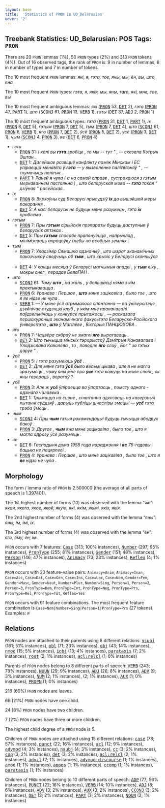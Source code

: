 ```yaml
---
layout: base
title:  'Statistics of PRON in UD_Belarusian'
udver: '2'
---
```


## Treebank Statistics: UD_Belarusian: POS Tags: `PRON`

There are 20 `PRON` lemmas (1%), 50 `PRON` types (2%) and 313 `PRON` tokens (4%).
Out of 16 observed tags, the rank of `PRON` is: 9 in number of lemmas, 8 in number of types and 7 in number of tokens.

The 10 most frequent `PRON` lemmas: <em>які, я, гэта, тое, яны, мы, ён, вы, што, яна</em>

The 10 most frequent `PRON` types:  <em>гэта, я, якія, мы, яны, таго, які, мне, тое, вы</em>

The 10 most frequent ambiguous lemmas: <em>які</em> (<tt><a href="be-pos-PRON.html">PRON</a></tt> 53, <tt><a href="be-pos-DET.html">DET</a></tt> 2), <em>гэта</em> (<tt><a href="be-pos-PRON.html">PRON</a></tt> 47, <tt><a href="be-pos-PART.html">PART</a></tt> 1), <em>што</em> (<tt><a href="be-pos-SCONJ.html">SCONJ</a></tt> 61, <tt><a href="be-pos-PRON.html">PRON</a></tt> 13, <tt><a href="be-pos-VERB.html">VERB</a></tt> 1), <em>гэты</em> (<tt><a href="be-pos-DET.html">DET</a></tt> 37, <tt><a href="be-pos-ADJ.html">ADJ</a></tt> 2, <tt><a href="be-pos-PRON.html">PRON</a></tt> 1)

The 10 most frequent ambiguous types:  <em>гэта</em> (<tt><a href="be-pos-PRON.html">PRON</a></tt> 31, <tt><a href="be-pos-DET.html">DET</a></tt> 1, <tt><a href="be-pos-PART.html">PART</a></tt> 1), <em>іх</em> (<tt><a href="be-pos-PRON.html">PRON</a></tt> 8, <tt><a href="be-pos-DET.html">DET</a></tt> 5), <em>гэтым</em> (<tt><a href="be-pos-PRON.html">PRON</a></tt> 7, <tt><a href="be-pos-DET.html">DET</a></tt> 5), <em>тым</em> (<tt><a href="be-pos-PRON.html">PRON</a></tt> 7, <tt><a href="be-pos-DET.html">DET</a></tt> 4), <em>што</em> (<tt><a href="be-pos-SCONJ.html">SCONJ</a></tt> 61, <tt><a href="be-pos-PRON.html">PRON</a></tt> 6, <tt><a href="be-pos-VERB.html">VERB</a></tt> 1), <em>яго</em> (<tt><a href="be-pos-PRON.html">PRON</a></tt> 7, <tt><a href="be-pos-DET.html">DET</a></tt> 2), <em>ўсё</em> (<tt><a href="be-pos-PRON.html">PRON</a></tt> 5, <tt><a href="be-pos-DET.html">DET</a></tt> 2), <em>усё</em> (<tt><a href="be-pos-PRON.html">PRON</a></tt> 3, <tt><a href="be-pos-DET.html">DET</a></tt> 1), <em>чым</em> (<tt><a href="be-pos-SCONJ.html">SCONJ</a></tt> 4, <tt><a href="be-pos-PRON.html">PRON</a></tt> 3), <em>яе</em> (<tt><a href="be-pos-DET.html">DET</a></tt> 6, <tt><a href="be-pos-PRON.html">PRON</a></tt> 4)


* <em>гэта</em>
  * <tt><a href="be-pos-PRON.html">PRON</a></tt> 31: <em>І калі вы <b>гэта</b> зробіце , то мы -- тут " , -- сказала Кэтрын Эштан .</em>
  * <tt><a href="be-pos-DET.html">DET</a></tt> 1: <em>Далейшае развіццё канфлікту паміж Мінскам і ЕС упіраецца менавіта ў <b>гэта</b> -- у вызваленне палітвязняў " , -- тлумачыць палітык .</em>
  * <tt><a href="be-pos-PART.html">PART</a></tt> 1: <em>Раней я чула ( а на самой справе , сустракаюся з гэтым меркаваннем пастаянна ) , што беларуская мова -- <b>гэта</b> такая “ дзіўная ” расейская .</em>
* <em>іх</em>
  * <tt><a href="be-pos-PRON.html">PRON</a></tt> 8: <em>Вярхоўны суд Беларусі прысудзіў <b>іх</b> да вышэйшай меры пакарання .</em>
  * <tt><a href="be-pos-DET.html">DET</a></tt> 5: <em>А калі беларусы не будуць мяне разумець , гэта <b>іх</b> праблема .</em>
* <em>гэтым</em>
  * <tt><a href="be-pos-PRON.html">PRON</a></tt> 7: <em>Пры <b>гэтым</b> сірыйскія прэпараты будуць даступныя ў беларускіх аптэках .</em>
  * <tt><a href="be-pos-DET.html">DET</a></tt> 5: <em>Пры <b>гэтым</b> спосабе прапануецца , напрыклад , мінімізаваць апрацоўку глебы на асобных землях .</em>
* <em>тым</em>
  * <tt><a href="be-pos-PRON.html">PRON</a></tt> 7: <em>Уладзімір Сямашка адзначыў , што шэраг эканамічных паказчыкаў сведчыць аб <b>тым</b> , што крызіс у Беларусі скончыўся .</em>
  * <tt><a href="be-pos-DET.html">DET</a></tt> 4: <em>У канцы месяца ў Беларусі магчымыя ападкі , у <b>тым</b> ліку , мокры снег , перадае БелаПАН .</em>
* <em>што</em>
  * <tt><a href="be-pos-SCONJ.html">SCONJ</a></tt> 61: <em>Таму <b>што</b> , на жаль , у большасці няма з кім практыкавацца .</em>
  * <tt><a href="be-pos-PRON.html">PRON</a></tt> 6: <em>Уранава : Першае , <b>што</b> мяне зацікавіла , было тое , што я яе нідзе не чула .</em>
  * <tt><a href="be-pos-VERB.html">VERB</a></tt> 1: <em>— У мяне ўсё атрымалася спантанна — ва ўніверсітэце дзейнічае студэнцкі клуб , у якім мне прапанавалі паўдзельнічаць у конкурсе прыгажосці , — расказала першакурсніца эканамічнага факультэта Беларуска-Расійскага ўніверсітэта , <b>што</b> ў Магілёве , Вікторыя ПАНЦЮХОВА .</em>
* <em>яго</em>
  * <tt><a href="be-pos-PRON.html">PRON</a></tt> 7: <em>Чацвёра сяброў не змаглі <b>яго</b> выратаваць .</em>
  * <tt><a href="be-pos-DET.html">DET</a></tt> 2: <em>Што тычыцца мінскіх тэрарыстаў Дзмітрыя Канавалава і Уладзіслава Кавалёва , то , паводле <b>яго</b> слоў , Бог " за гэтых даруе " .</em>
* <em>ўсё</em>
  * <tt><a href="be-pos-PRON.html">PRON</a></tt> 5: <em>І гэта разумеюць <b>ўсё</b> .</em>
  * <tt><a href="be-pos-DET.html">DET</a></tt> 2: <em>Для мяне гэта <b>ўсё</b> было вельмі цікава , але я не магла зразумець , чаму яны мне пра <b>ўсё</b> гэта кажуць на мове сваіх , як яны гавораць , ворагаў ?</em>
* <em>усё</em>
  * <tt><a href="be-pos-PRON.html">PRON</a></tt> 3: <em>Але ж <b>усё</b> ўпіраецца ва ўпартасць , помсту аднаго - адзінага чалавека .</em>
  * <tt><a href="be-pos-DET.html">DET</a></tt> 1: <em>Трымацца на сцэне , спантанна адказваць на каверзныя пытанні суддзяў , дарыць публіцы шчаслівы эмоцыі — <b>усё</b> гэта трэба ўмець .</em>
* <em>чым</em>
  * <tt><a href="be-pos-SCONJ.html">SCONJ</a></tt> 4: <em>Пры <b>чым</b> гэтыя рэкамендацыі будуць тычыцца абодвух бакоў .</em>
  * <tt><a href="be-pos-PRON.html">PRON</a></tt> 3: <em>Другое , <b>чым</b> яна мяне зацікавіла , было тое , што я магла адразу ўсё разумець .</em>
* <em>яе</em>
  * <tt><a href="be-pos-DET.html">DET</a></tt> 6: <em>Гаспадыня дома 1958 года нараджэння і <b>яе</b> 79-гадовы бацька не пацярпелі .</em>
  * <tt><a href="be-pos-PRON.html">PRON</a></tt> 4: <em>Уранава : Першае , што мяне зацікавіла , было тое , што я <b>яе</b> нідзе не чула .</em>

## Morphology

The form / lemma ratio of `PRON` is 2.500000 (the average of all parts of speech is 1.397401).

The 1st highest number of forms (10) was observed with the lemma “які”: <em>якая, якога, якое, якой, якую, які, якім, якімі, якіх, якія</em>.

The 2nd highest number of forms (4) was observed with the lemma “яны”: <em>яны, ім, імі, іх</em>.

The 3rd highest number of forms (4) was observed with the lemma “ён”: <em>яго, яму, ён, ім</em>.

`PRON` occurs with 7 features: <tt><a href="be-feat-Case.html">Case</a></tt> (313; 100% instances), <tt><a href="be-feat-Number.html">Number</a></tt> (297; 95% instances), <tt><a href="be-feat-PronType.html">PronType</a></tt> (255; 81% instances), <tt><a href="be-feat-Gender.html">Gender</a></tt> (151; 48% instances), <tt><a href="be-feat-Person.html">Person</a></tt> (146; 47% instances), <tt><a href="be-feat-Animacy.html">Animacy</a></tt> (73; 23% instances), <tt><a href="be-feat-Reflex.html">Reflex</a></tt> (4; 1% instances)

`PRON` occurs with 23 feature-value pairs: `Animacy=Anim`, `Animacy=Inan`, `Case=Acc`, `Case=Dat`, `Case=Gen`, `Case=Ins`, `Case=Loc`, `Case=Nom`, `Gender=Fem`, `Gender=Masc`, `Gender=Neut`, `Number=Plur`, `Number=Sing`, `Person=1`, `Person=2`, `Person=3`, `PronType=Dem`, `PronType=Int`, `PronType=Neg`, `PronType=Prs`, `PronType=Rel`, `PronType=Tot`, `Reflex=Yes`

`PRON` occurs with 91 feature combinations.
The most frequent feature combination is `Case=Nom|Number=Sing|Person=1|PronType=Prs` (27 tokens).
Examples: <em>я</em>


## Relations

`PRON` nodes are attached to their parents using 8 different relations: <tt><a href="be-dep-nsubj.html">nsubj</a></tt> (161; 51% instances), <tt><a href="be-dep-obl.html">obl</a></tt> (71; 23% instances), <tt><a href="be-dep-obj.html">obj</a></tt> (43; 14% instances), <tt><a href="be-dep-nmod.html">nmod</a></tt> (15; 5% instances), <tt><a href="be-dep-iobj.html">iobj</a></tt> (13; 4% instances), <tt><a href="be-dep-parataxis.html">parataxis</a></tt> (7; 2% instances), <tt><a href="be-dep-root.html">root</a></tt> (2; 1% instances), <tt><a href="be-dep-acl-relcl.html">acl:relcl</a></tt> (1; 0% instances)

Parents of `PRON` nodes belong to 8 different parts of speech: <tt><a href="be-pos-VERB.html">VERB</a></tt> (243; 78% instances), <tt><a href="be-pos-NOUN.html">NOUN</a></tt> (29; 9% instances), <tt><a href="be-pos-ADJ.html">ADJ</a></tt> (26; 8% instances), <tt><a href="be-pos-ADV.html">ADV</a></tt> (9; 3% instances), <tt><a href="be-pos-NUM.html">NUM</a></tt> (2; 1% instances),  (2; 1% instances), <tt><a href="be-pos-AUX.html">AUX</a></tt> (1; 0% instances), <tt><a href="be-pos-PROPN.html">PROPN</a></tt> (1; 0% instances)

216 (69%) `PRON` nodes are leaves.

66 (21%) `PRON` nodes have one child.

24 (8%) `PRON` nodes have two children.

7 (2%) `PRON` nodes have three or more children.

The highest child degree of a `PRON` node is 5.

Children of `PRON` nodes are attached using 15 different relations: <tt><a href="be-dep-case.html">case</a></tt> (78; 57% instances), <tt><a href="be-dep-punct.html">punct</a></tt> (22; 16% instances), <tt><a href="be-dep-acl.html">acl</a></tt> (12; 9% instances), <tt><a href="be-dep-advmod.html">advmod</a></tt> (4; 3% instances), <tt><a href="be-dep-nsubj.html">nsubj</a></tt> (4; 3% instances), <tt><a href="be-dep-cc.html">cc</a></tt> (3; 2% instances), <tt><a href="be-dep-cop.html">cop</a></tt> (3; 2% instances), <tt><a href="be-dep-det.html">det</a></tt> (3; 2% instances), <tt><a href="be-dep-acl-relcl.html">acl:relcl</a></tt> (2; 1% instances), <tt><a href="be-dep-advcl.html">advcl</a></tt> (2; 1% instances), <tt><a href="be-dep-advmod-discourse.html">advmod:discourse</a></tt> (1; 1% instances), <tt><a href="be-dep-amod.html">amod</a></tt> (1; 1% instances), <tt><a href="be-dep-appos.html">appos</a></tt> (1; 1% instances), <tt><a href="be-dep-ccomp.html">ccomp</a></tt> (1; 1% instances), <tt><a href="be-dep-parataxis.html">parataxis</a></tt> (1; 1% instances)

Children of `PRON` nodes belong to 10 different parts of speech: <tt><a href="be-pos-ADP.html">ADP</a></tt> (77; 56% instances), <tt><a href="be-pos-PUNCT.html">PUNCT</a></tt> (22; 16% instances), <tt><a href="be-pos-VERB.html">VERB</a></tt> (14; 10% instances), <tt><a href="be-pos-ADJ.html">ADJ</a></tt> (8; 6% instances), <tt><a href="be-pos-ADV.html">ADV</a></tt> (3; 2% instances), <tt><a href="be-pos-AUX.html">AUX</a></tt> (3; 2% instances), <tt><a href="be-pos-CCONJ.html">CCONJ</a></tt> (3; 2% instances), <tt><a href="be-pos-DET.html">DET</a></tt> (3; 2% instances), <tt><a href="be-pos-PART.html">PART</a></tt> (3; 2% instances), <tt><a href="be-pos-NOUN.html">NOUN</a></tt> (2; 1% instances)

